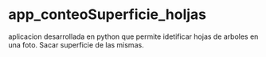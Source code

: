 # app_conteoSuperficie_holjas
aplicacion desarrollada en python que permite idetificar hojas de arboles en una foto. Sacar superficie de las mismas.
